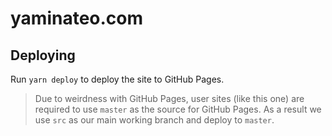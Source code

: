 # yaminateo.com

## Deploying

Run `yarn deploy` to deploy the site to GitHub Pages.

> Due to weirdness with GitHub Pages, user sites (like this one) are required to use `master` as the source for GitHub Pages. As a result we use `src` as our main working branch and deploy to `master`.
